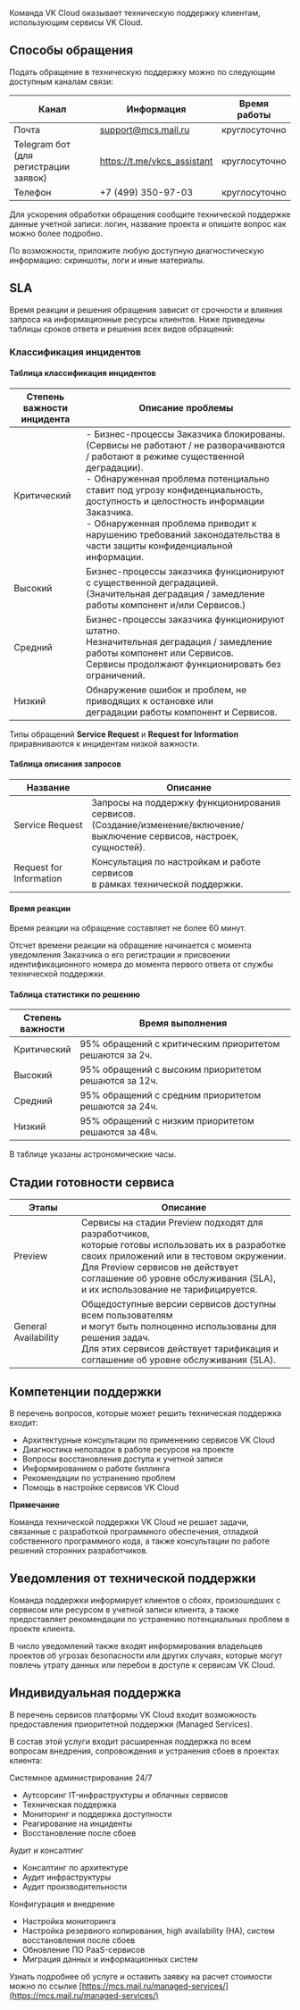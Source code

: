 Команда VK Cloud оказывает техническую поддержку клиентам, использующим сервисы VK Cloud.

## Способы обращения

Подать обращение в техническую поддержку можно по следующим доступным каналам связи:

| Канал        | Информация                  | Время<br>работы |
|--------------|-----------------------------|-------------------|
| Почта        | support@mcs.mail.ru         | круглосуточно     |
| Telegram бот<br>(для регистрации заявок)| https://t.me/vkcs_assistant | круглосуточно     |
| Телефон      | +7 (499) 350-97-03          | круглосуточно     |

<note>

Для ускорения обработки обращения сообщите технической поддержке данные учетной записи: логин, название проекта и опишите вопрос как можно более подробно.

По возможности, приложите любую доступную диагностическую информацию: скриншоты, логи и иные материалы.

</note>

## SLA

Время реакции и решения обращения зависит от срочности и влияния запроса на информационные ресурсы клиентов. Ниже приведены таблицы сроков ответа и решения всех видов обращений:

### Классификация инцидентов

#### Таблица классификация инцидентов

| Степень важности<br>инцидента| Описание проблемы |
|--------------------------------|------------------------------------------------------------------------|
| Критический|- Бизнес-процессы Заказчика блокированы.<br>(Сервисы не работают / не разворачиваются / работают в режиме существенной деградации).<br>- Обнаруженная проблема потенциально ставит под угрозу конфиденциальность,<br>доступность и целостность информации Заказчика.<br>- Обнаруженная проблема приводит к нарушению требований законодательства в части защиты конфиденциальной информации. |
| Высокий |Бизнес-процессы заказчика функционируют с существенной деградацией.<br>(Значительная деградация / замедление работы компонент и/или Сервисов.)|
| Средний |Бизнес-процессы заказчика функционируют штатно.<br>Незначительная деградация / замедление работы компонент или Сервисов.<br>Сервисы продолжают функционировать без ограничений.|
| Низкий|Обнаружение ошибок и проблем, не приводящих к остановке или<br>деградации работы компонент и Сервисов.|

Типы обращений **Service Request** и **Request for Information** приравниваются к инцидентам низкой важности.

#### Таблица описания запросов

| Название| Описание |
|-----------------------------|---------------------------------------------------------------|
| Service Request| Запросы на поддержку функционирования сервисов.<br>(Создание/изменение/включение/выключение сервисов, настроек, сущностей).|
| Request for Information| Консультация по настройкам и работе сервисов<br>в рамках технической поддержки.|

#### Время реакции

Время реакции на обращение составляет не более 60 минут.

<info>

Отсчет времени реакции на обращение начинается с момента уведомления Заказчика о его регистрации и присвоении идентификационного номера до момента первого ответа от службы технической поддержки.

</info>

#### Таблица статистики по решению

| Степень<br>важности| Время выполнения|
|----------------------|----------------------------------------------|
| Критический| 95% обращений с критическим приоритетом решаются за 2ч.|
| Высокий| 95% обращений с высоким приоритетом решаются за 12ч.|
| Средний| 95% обращений с средним приоритетом решаются за 24ч.|
| Низкий| 95% обращений с низким приоритетом решаются за 48ч.|

В таблице указаны астрономические часы.

## Стадии готовности сервиса

| Этапы | Описание  |
|----------------------|----------------------------------------------------------------------------------------|
| Preview  | Сервисы на стадии Preview подходят для разработчиков,<br>которые готовы использовать их в разработке своих приложений или в тестовом окружении.<br>Для Preview сервисов не действует соглашение об уровне обслуживания (SLA),<br>и их использование не тарифицируется.|
| General Availability | Общедоступные версии сервисов доступны всем пользователям<br>и могут быть полноценно использованы для решения задач.<br>Для этих сервисов действует тарификация и<br>соглашение об уровне обслуживания (SLA).|

## Компетенции поддержки

В перечень вопросов, которые может решить техническая поддержка входит:

- Архитектурные консультации по применению сервисов VK Cloud
- Диагностика неполадок в работе ресурсов на проекте
- Вопросы восстановления доступа к учетной записи
- Информированием о работе биллинга
- Рекомендации по устранению проблем
- Помощь в настройке сервисов VK Cloud

**Примечание**

Команда технической поддержки VK Cloud не решает задачи, связанные с разработкой программного обеспечения, отладкой собственного программного кода, а также консультации по работе решений сторонних разработчиков.

## Уведомления от технической поддержки

Команда поддержки информирует клиентов о сбоях, произошедших с сервисом или ресурсом в учетной записи клиента, а также предоставляет рекомендации по устранению потенциальных проблем в проекте клиента.

В число уведомлений также входят информирования владельцев проектов об угрозах безопасности или других случаях, которые могут повлечь утрату данных или перебои в доступе к сервисам VK Cloud.

## Индивидуальная поддержка

В перечень сервисов платформы VK Cloud входит возможность предоставления приоритетной поддержки (Managed Services).

В состав этой услуги входит расширенная поддержка по всем вопросам внедрения, сопровождения и устранения сбоев в проектах клиента:

Системное администрирование 24/7

- Аутсорсинг IT-инфраструктуры и облачных сервисов
- Техническая поддержка
- Мониторинг и поддержка доступности
- Реагирование на инциденты
- Восстановление после сбоев

Аудит и консалтинг

- Консалтинг по архитектуре
- Аудит инфраструктуры
- Аудит производительности

Конфигурация и внедрение

- Настройка мониторинга
- Настройка резервного копирования, high availability (HA), систем восстановления после сбоев
- Обновление ПО PaaS-сервисов
- Миграция данных и информационных систем

Узнать подробнее об услуге и оставить заявку на расчет стоимости можно по ссылке [https://mcs.mail.ru/managed-services/](https://mcs.mail.ru/managed-services/)
